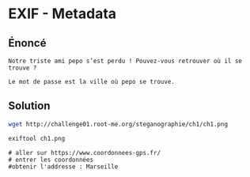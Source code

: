 
# EXIF - Metadata 


## Énoncé

```
Notre triste ami pepo s’est perdu ! Pouvez-vous retrouver où il se trouve ?

Le mot de passe est la ville où pepo se trouve.
```

## Solution

```bash
wget http://challenge01.root-me.org/steganographie/ch1/ch1.png

exiftool ch1.png
```

```
# aller sur https://www.coordonnees-gps.fr/
# entrer les coordonnées
#obtenir l'addresse : Marseille
```